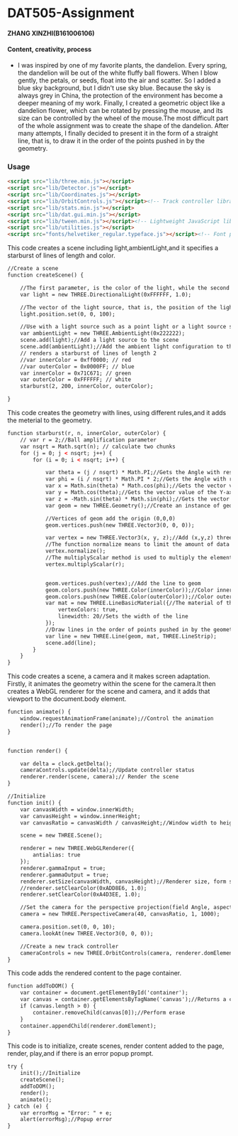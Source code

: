 DAT505-Assignment
========
#### ZHANG XINZHI(B161006106) ####

#### Content, creativity, process ####

* I was inspired by one of my favorite plants, the dandelion. Every spring, the dandelion will be out of the white fluffy ball flowers. When I blow gently, the petals, or seeds, float into the air and scatter. So I added a blue sky background, but I didn't use sky blue. Because the sky is always grey in China, the protection of the environment has become a deeper meaning of my work. Finally, I created a geometric object like a dandelion flower, which can be rotated by pressing the mouse, and its size can be controlled by the wheel of the mouse.The most difficult part of the whole assignment was to create the shape of the dandelion. After many attempts, I finally decided to present it in the form of a straight line, that is, to draw it in the order of the points pushed in by the geometry.

### Usage ###

```html
<script src="lib/three.min.js"></script>
<script src="lib/Detector.js"></script>
<script src="lib/Coordinates.js"></script>
<script src="lib/OrbitControls.js"></script><!-- Track controller library -->
<script src="lib/stats.min.js"></script>
<script src="lib/dat.gui.min.js"></script>
<script src="lib/tween.min.js"></script><!-- Lightweight JavaScript libraries-->
<script src="lib/utilities.js"></script>
<script src="fonts/helvetiker_regular.typeface.js"></script><!-- Font profile -->
```

This code creates a scene including light,ambientLight,and it specifies a starburst of lines of length and color.

```html
//Create a scene
function createScene() {

    //The first parameter, is the color of the light, while the second parameter, Intensity, is the Intensity of the light source
    var light = new THREE.DirectionalLight(0xFFFFFF, 1.0);

    //The vector of the light source, that is, the position of the light source
    light.position.set(0, 0, 100);

    //Use with a light source such as a point light or a light source such as a parallel light source to soften the shadows or add some extra color to the scene
    var ambientLight = new THREE.AmbientLight(0x222222);
    scene.add(light);//Add a light source to the scene
    scene.add(ambientLight);//Add the ambient light configuration to the scene
    // renders a starburst of lines of length 2
    //var innerColor = 0xff0000; // red
    //var outerColor = 0x0000FF; // blue
    var innerColor = 0x71C671; // green
    var outerColor = 0xFFFFFF; // white
    starburst(2, 200, innerColor, outerColor);

}
```

This code creates the geometry with lines, using different rules,and it adds the meterial to the geometry.

```html
function starburst(r, n, innerColor, outerColor) {
    // var r = 2;//Ball amplification parameter
    var nsqrt = Math.sqrt(n); // calculate two chunks
    for (j = 0; j < nsqrt; j++) {
        for (i = 0; i < nsqrt; i++) {

            var theta = (j / nsqrt) * Math.PI;//Gets the Angle with respect to the Y-axis
            var phi = (i / nsqrt) * Math.PI * 2;//Gets the Angle with respect to the X-axis
            var x = Math.sin(theta) * Math.cos(phi);//Gets the vector value of the X-axis direction
            var y = Math.cos(theta);//Gets the vector value of the Y-axis direction
            var z = -Math.sin(theta) * Math.sin(phi);//Gets the vector value of the Z-axis direction
            var geom = new THREE.Geometry();//Create an instance of geom

            //Vertices of geom add the origin (0,0,0)
            geom.vertices.push(new THREE.Vector3(0, 0, 0));

            var vertex = new THREE.Vector3(x, y, z);//Add (x,y,z) three-dimensional vectors
            //The function normalize means to limit the amount of data that you need to process to a certain amount that you need.
            vertex.normalize();
            //The multiplyScalar method is used to multiply the elements of Matrix3(3x3 matrix) directly with r and to return a new Matrix3(3x3 matrix).
            vertex.multiplyScalar(r);


            geom.vertices.push(vertex);//Add the line to geom
            geom.colors.push(new THREE.Color(innerColor));//Color inner core
            geom.colors.push(new THREE.Color(outerColor));//Color outer
            var mat = new THREE.LineBasicMaterial({//The material of the line
                vertexColors: true,
                linewidth: 20//Sets the width of the line
            });
            //Draw lines in the order of points pushed in by the geometry
            var line = new THREE.Line(geom, mat, THREE.LineStrip);
            scene.add(line);
        }
    }
}
```

This code creates a scene, a camera and it makes screen adaptation. Firstly, it animates the geometry within the scene for the camera.It then creates a WebGL renderer for the scene and camera, and it adds that viewport to the document.body element.

```html
function animate() {
    window.requestAnimationFrame(animate);//Control the animation
    render();//To render the page
}


function render() {

    var delta = clock.getDelta();
    cameraControls.update(delta);//Update controller status
    renderer.render(scene, camera);// Render the scene
}

//Initialize
function init() {
    var canvasWidth = window.innerWidth;
    var canvasHeight = window.innerHeight;
    var canvasRatio = canvasWidth / canvasHeight;//Window width to height ratio

    scene = new THREE.Scene();

    renderer = new THREE.WebGLRenderer({
        antialias: true
    });
    renderer.gammaInput = true;
    renderer.gammaOutput = true;
    renderer.setSize(canvasWidth, canvasHeight);//Renderer size, form size
    //renderer.setClearColor(0xADD8E6, 1.0);
    renderer.setClearColor(0xA4D3EE, 1.0);

    //Set the camera for the perspective projection(field Angle, aspect ratio, the closest distance from the camera to the visual volume, and the furthest distance from the camera to the visual volume)
    camera = new THREE.PerspectiveCamera(40, canvasRatio, 1, 1000);

    camera.position.set(0, 0, 10);
    camera.lookAt(new THREE.Vector3(0, 0, 0));

    //Create a new track controller
    cameraControls = new THREE.OrbitControls(camera, renderer.domElement);
}
```

This code adds the rendered content to the page container.

```html
function addToDOM() {
    var container = document.getElementById('container');
    var canvas = container.getElementsByTagName('canvas');//Returns a collection of objects with the tag name "canvas"
    if (canvas.length > 0) {
        container.removeChild(canvas[0]);//Perform erase
    }
    container.appendChild(renderer.domElement);
}
```

This code is to initialize, create scenes, render content added to the page, render, play,and if there is an error popup prompt.
```html
try {
    init();//Initialize
    createScene();
    addToDOM();
    render();
    animate();
} catch (e) {
    var errorMsg = "Error: " + e;
    alert(errorMsg);//Popup error
}
```
